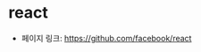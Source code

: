 react
==================================================
- 페이지 링크: https://github.com/facebook/react